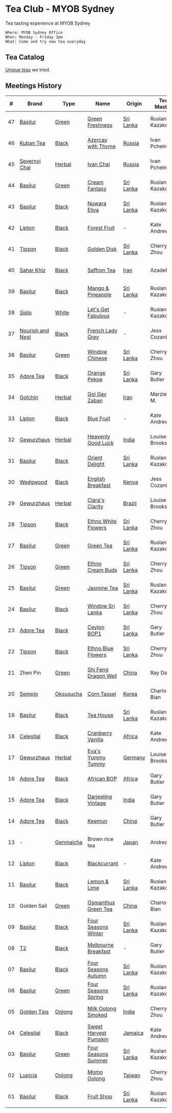 # Tea Club - MYOB Sydney
Tea tasting experience at MYOB Sydney

```
Where: MYOB Sydney Office
When: Monday - Friday 3pm
What: Come and try new tea everyday
```

## Tea Catalog
[Unique teas](TEA.md) we tried.

## Meetings History

| #  | Brand              | Type        | Name                        | Origin      | Tea Master     | Date     |
|----|--------------------|-------------|-----------------------------|-------------|----------------|----------|
| 47 | [Basilur]          | [Green]     | [Green Freshness]           | [Sri Lanka] | Ruslan Kazakov | 05-09-16 |
| 46 | [Kuban Tea]        | [Black]     | [Azercay with Thyme]        | [Russia]    | Ivan Pchelnikov| 02-09-16 |
| 45 | [Severnyi Chai]    | [Herbal]    | [Ivan Chai]                 | [Russia]    | Ivan Pchelnikov| 01-09-16 |
| 44 | [Basilur]          | [Green]     | [Cream Fantasy]             | [Sri Lanka] | Ruslan Kazakov | 31-08-16 |
| 43 | [Basilur]          | [Black]     | [Nuwara Eliya]              | [Sri Lanka] | Ruslan Kazakov | 30-08-16 |
| 42 | [Lipton]           | [Black]     | [Forest Fruit]              | -           | Kate Andrews   | 29-08-16 |
| 41 | [Tipson]           | [Black]     | [Golden Disk]               | [Sri Lanka] | Cherry Zhou    | 26-08-16 |
| 40 | [Sahar Khiz]       | [Black]     | [Saffron Tea]               | [Iran]      | Azadeh H.      | 25-08-16 |
| 39 | [Basilur]          | [Black]     | [Mango & Pineapple]         | [Sri Lanka] | Ruslan Kazakov | 24-08-16 |
| 38 | [Siplo]            | [White]     | [Let's Get Fabulous]        | -           | Ruslan Kazakov | 23-08-16 |
| 37 | [Nourish and Nest] | [Black]     | [French Lady Grey]          | -           | Jess Cozanitis | 22-08-16 |
| 36 | [Basilur]          | [Green]     | [Window Chinese]            | [Sri Lanka] | Cherry Zhou    | 19-08-16 |
| 35 | [Adore Tea]        | [Black]     | [Orange Pekoe]              | [Sri Lanka] | Gary Butler    | 18-08-16 |
| 34 | [Golchin]          | [Herbal]    | [Gol Gav Zaban]             | [Iran]      | Marzieh M.     | 17-08-16 |
| 33 | [Lipton]           | [Black]     | [Blue Fruit]                | -           | Kate Andrews   | 16-08-16 |
| 32 | [Gewurzhaus]       | [Herbal]    | [Heavenly Good Luck]        | [India]     | Louise Brooks  | 15-08-16 |
| 31 | [Basilur]          | [Black]     | [Orient Delight]            | [Sri Lanka] | Ruslan Kazakov | 12-08-16 |
| 30 | [Wedgwood]         | [Black]     | [English Breakfast]         | [Kenya]     | Jess Cozanitis | 10-08-16 |
| 29 | [Gewurzhaus]       | [Herbal]    | [Clara's Clarity]           | [Brazil]    | Louise Brooks  | 09-08-16 |
| 28 | [Tipson]           | [Black]     | [Ethno White Flowers]       | [Sri Lanka] | Cherry Zhou    | 02-08-16 |
| 27 | [Basilur]          | [Green]     | [Green Tea]                 | [Sri Lanka] | Ruslan Kazakov | 29-07-16 |
| 26 | [Tipson]           | [Green]     | [Ethno Cream Buds]          | [Sri Lanka] | Cherry Zhou    | 27-07-16 |
| 25 | [Basilur]          | [Green]     | [Jasmine Tea]               | [Sri Lanka] | Ruslan Kazakov | 26-07-16 |
| 24 | [Basilur]          | [Black]     | [Window Sri Lanka]          | [Sri Lanka] | Cherry Zhou    | 21-07-16 |
| 23 | [Adore Tea]        | [Black]     | [Ceylon BOP1]               | [Sri Lanka] | Gary Butler    | 20-07-16 |
| 22 | [Tipson]           | [Black]     | [Ethno Blue Flowers]        | [Sri Lanka] | Cherry Zhou    | 19-07-16 |
| 21 | Zhen Pin           | [Green]     | [Shi Feng Dragon Well]      | [China]     | Ray Dai        | 18-07-16 |
| 20 | [Sempio]           | [Oksusucha] | [Corn Tassel]               | [Korea]     | Charlotte Bian | 15-07-16 |
| 19 | [Basilur]          | [Black]     | [Tea House]                 | [Sri Lanka] | Ruslan Kazakov | 14-07-16 |
| 18 | [Celestial]        | [Black]     | [Cranberry Vanilla]         | [Africa]    | Kate Andrews   | 13-07-16 |
| 17 | [Gewurzhaus]       | [Herbal]    | [Eva's Yummy Tummy]         | [Germany]   | Louise Brooks  | 12-07-16 |
| 16 | [Adore Tea]        | [Black]     | [African BOP]               | [Africa]    | Gary Butler    | 11-07-16 |
| 15 | [Adore Tea]        | [Black]     | [Darjeeling Vintage]        | [India]     | Gary Butler    | 08-07-16 |
| 14 | [Adore Tea]        | [Black]     | [Keemun]                    | [China]     | Gary Butler    | 07-07-16 |
| 13 | -                  | [Genmaicha] | Brown rice tea              | [Japan]     | Andrea Ho      | 07-07-16 |
| 12 | [Lipton]           | [Black]     | [Blackcurrant]              | -           | Kate Andrews   | 06-07-16 |
| 11 | [Basilur]          | [Black]     | [Lemon & Lime]              | [Sri Lanka] | Ruslan Kazakov | 01-07-16 |
| 10 | Golden Sail        | [Green]     | [Osmanthus Green Tea]       | [China]     | Charlotte Bian | 30-06-16 |
| 09 | [Basilur]          | [Black]     | [Four Seasons Winter]       | [Sri Lanka] | Ruslan Kazakov | 29-06-16 |
| 08 | [T2]               | [Black]     | [Melbourne Breakfast]       | -           | Gary Butler    | 28-06-16 |
| 07 | [Basilur]          | [Black]     | [Four Seasons Autumn]       | [Sri Lanka] | Ruslan Kazakov | 27-06-16 |
| 06 | [Basilur]          | [Green]     | [Four Seasons Spring]       | [Sri Lanka] | Ruslan Kazakov | 24-06-16 |
| 05 | [Golden Tips]      | [Oolong]    | [Milk Oolong Smoked]        | [India]     | Cherry Zhou    | 23-06-16 |
| 04 | [Celestial]        | [Black]     | [Sweet Harvest Pumpkin]     | [Jamaica]   | Kate Andrews   | 22-06-16 |
| 03 | [Basilur]          | [Green]     | [Four Seasons Summer]       | [Sri Lanka] | Ruslan Kazakov | 21-06-16 |
| 02 | [Lupicia]          | [Oolong]    | [Momo Oolong]               | [Taiwan]    | Cherry Zhou    | 20-06-16 |
| 01 | [Basilur]          | [Black]     | [Fruit Shop]                | [Sri Lanka] | Ruslan Kazakov | 20-06-16 |

<!-- Brand -->
[Adore Tea]: http://adoretea.com.au
[Basilur]: http://www.basilurshop.com.au
[Celestial]: http://www.celestialseasonings.com
[Gewurzhaus]: http://www.gewurzhaus.com.au
[Golchin]: http://www.golchin-tea.com
[Golden Tips]: http://www.goldentipstea.com
[Kuban Tea]: http://www.kubantea.ru
[Lipton]: http://www.liptontea.com
[Lupicia]: http://www.lupicia.com.au
[Nourish and Nest]: http://nourish-and-nest.myshopify.com
[Sahar Khiz]: http://www.saharkhizsaffron.com
[Sempio]: http://www.sempio.com
[Severnyi Chai]: http://www.ivan-chai.su
[Siplo]: http://www.siplo.com.au
[T2]: http://www.t2tea.com
[Tipson]: http://www.tipsontea.com
[Wedgwood]: http://www.wedgwood.com.au

<!-- Name -->
[Green Freshness]: http://www.basilurshop.com.au/bouquet-t-caddy-lt-green-freshness
[Azercay with Thyme]: http://kubantea.ru/tea/ru/azercay_tea_products.html
[Ivan Chai]: http://www.eliziya.ru/chajnyj-napitok-severnyj-chaj-ivan-chaj-listovoj-phermentirovannyj-v-piramidkah-30-g-637.html
[Cream Fantasy]: http://www.basilurtea.com.au/tea_collection/bouquet/bouquet-t-caddy-lt-cream-fantasy.html
[Nuwara Eliya]: http://www.basilurtea.com.au/tea_collection/leaf_of_ceylon/leaf-of-ceylon-lt-nuwara-eliya-125g.html
[Forest Fruit]: http://www.made-in-scandinavian.com/store/p1070/Lipton_Forest_Fruit_Tea_20_-Tea_Bags_%2F_Pack_Made_in_Europe.html
[Golden Disk]: http://www.basilurshop.com.au/tipson/ethno-collection-100g-t-caddy-golden-disk
[Saffron Tea]: http://www.saharkhizsaffron.com/saffron_tea.htm
[Mango & Pineapple]: http://www.basilurshop.com.au/basilur/magic-fruits-100g-t-caddy-mango-and-pineapple
[Let's Get Fabulous]: http://www.siplo.com.au/lets-get-fabulous
[French Lady Grey]: http://nourish-and-nest.myshopify.com/products/french-lady-grey-organic-tea
[Window Chinese]: http://www.basilurshop.com.au/basilur/window-collection-t-caddy-lt-chinese
[Orange Pekoe]: http://adoretea.com.au/New-Tea/Organic-Ceylon-Orange-Pekoe.html
[Gol Gav Zaban]: http://turmericsaffron.blogspot.com.au/2010/03/gol-gav-zaban-persian-herbal-flower-tea.html
[Blue Fruit]: http://www.made-in-scandinavian.com/store/p1065/Lipton_Blue_Fruit_20_-Tea_Bags_%2F_Pack_Made_in_Europe.html
[Heavenly Good Luck]: https://gewurzhaus.com.au/product/heavenly-good-luck-tea-90g-l
[Orient Delight]: http://www.basilurtea.com.au/tea_collection/oriental_collection/oriental-collection-lt-oriental-delight-100g.html
[English Breakfast]: https://www.wedgwood.com.au/wedgwood-tea-english-breakfast-140g-caddy.html
[Clara's Clarity]: http://www.gewurzhaus.com.au/professor_claras_clarity_tea
[Ethno White Flowers]: http://www.basilurshop.com.au/tipson/ethno-collection-100g-t-caddy-white-flowers
[Green Tea]: http://www.basilurtea.com.au/tea_collection/fruits_and_flower/two-layer-t-caddy-lt-jasmine-green-tea-125g.html
[Ethno Cream Buds]: http://www.basilurshop.com.au/tipson/ethno-collection-100g-t-caddy-cream-buds
[Jasmine Tea]: http://www.basilurtea.com.au/tea_collection/fruits_and_flower/two-layer-t-caddy-lt-jasmine-green-tea-125g.html
[Window Sri Lanka]: http://www.basilurshop.com.au/basilur/window-collection-t-caddy-lt-sri-lanka
[Ceylon BOP1]: http://adoretea.com.au/Black/Black-Tea/Ceylon-BOP1.html
[Ethno Blue Flowers]: http://www.basilurshop.com.au/tipson/ethno-collection-100g-t-caddy-blue-flowers
[Shi Feng Dragon Well]: https://en.wikipedia.org/wiki/Longjing_tea
[Corn Tassel]: http://www.sempio.com/eng/products/View.asp?mc=020101&cate1=PDZZ&cate2=PDZZ4
[Tea House]: http://www.basilurshop.com.au/basilur/festive-collection-100g-lt-tea-house
[Cranberry Vanilla]: http://www.celestialseasonings.com/products/herbal/cranberry-vanilla-wonderland
[Eva's Yummy Tummy]: http://www.gewurzhaus.com.au/evas_yummy_tummy_tea
[African BOP]: http://adoretea.com.au/African-BOP-Teza-Estate.html
[Darjeeling Vintage]: http://adoretea.com.au/Black/Black-Tea/Darjeeling-Vintage.html
[Keemun]: http://adoretea.com.au/Black/Black-Tea/Keemun.html
[Blackcurrant]: http://www.made-in-scandinavian.com/store/p1064/Lipton_Blackcurrant_20_-Tea_Bags_%2F_Pack_Made_in_Europe.html
[Lemon & Lime]: http://www.basilurshop.com.au/magic-fruits-packet-lt-lemon-lime-100g
[Osmanthus Green Tea]: http://www.teaspring.com/Osmanthus-Flower.asp
[Four Seasons Winter]: http://www.basilurtea.com.au/tea_collection/four_seasons/four-seasons-t-caddy-lt-winter-tea-125g.html
[Melbourne Breakfast]: http://www.t2tea.com/en/au/tea/melbourne-breakfast-loose-leaf-gift-cube-T125AE023.html
[Four Seasons Autumn]: http://www.basilurtea.com.au/tea_collection/four_seasons/four-seasons-t-caddy-lt-autumn-tea-125g.html
[Four Seasons Spring]: http://www.basilurshop.com.au/four-seasons-t-caddy-lt-spring-tea-125g
[Milk Oolong Smoked]: http://www.eicfinefoods.com/products/milk-oolong-tea-pouch-100g
[Sweet Harvest Pumpkin]: http://www.celestialseasonings.com/products/black/sweet-harvest-pumpkin
[Four Seasons Summer]: http://www.basilurtea.com.au/tea_collection/four_seasons/four-seasons-packet-lt-summer-tea-100g.html
[Momo Oolong]: https://usa.lupicia.com/category/select/cid/308/pid/9383/language/en
[Fruit Shop]: http://www.basilurshop.com.au/basilur/festive-collection-100g-lt-fruit-shop

<!-- Type -->
[Black]: https://en.wikipedia.org/wiki/Black_tea
[Genmaicha]: https://en.wikipedia.org/wiki/Genmaicha
[Green]: https://en.wikipedia.org/wiki/Green_tea
[Herbal]: https://en.wikipedia.org/wiki/Herbal_tea
[Oksusucha]: https://en.wikipedia.org/wiki/Oksusucha
[Oolong]: https://en.wikipedia.org/wiki/Oolong
[White]: https://en.wikipedia.org/wiki/White_tea

<!-- Origin -->
[Africa]: https://en.wikipedia.org/wiki/Africa
[Australia]: https://en.wikipedia.org/wiki/Australia
[Brazil]: https://en.wikipedia.org/wiki/Brazil
[China]: https://en.wikipedia.org/wiki/China
[Germany]: https://en.wikipedia.org/wiki/Germany
[India]: https://en.wikipedia.org/wiki/India
[Iran]: https://en.wikipedia.org/wiki/Iran
[Jamaica]: https://en.wikipedia.org/wiki/Jamaica
[Japan]: https://en.wikipedia.org/wiki/Japan
[Kenya]: https://en.wikipedia.org/wiki/Kenya
[Korea]: https://en.wikipedia.org/wiki/Korea
[Russia]: https://en.wikipedia.org/wiki/Russia
[Sri Lanka]: https://en.wikipedia.org/wiki/Sri_Lanka
[Taiwan]: https://en.wikipedia.org/wiki/Taiwan
